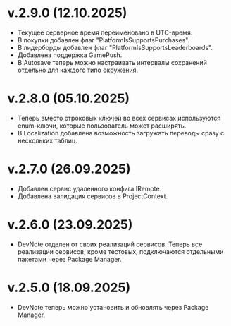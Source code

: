 
# v.2.9.0 (12.10.2025)
- Текущее серверное время переименовано в UTC-время.
- В покупки добавлен флаг "PlatformIsSupportsPurchases".
- В лидерборды добавлен флаг "PlatformIsSupportsLeaderboards".
- Добавлена поддержка GamePush.
- В Autosave теперь можно настраивать интервалы сохранений отдельно для каждого типо окружения.

# v.2.8.0 (05.10.2025)
- Теперь вместо строковых ключей во всех сервисах используются enum-ключи, которые пользователь может расширять.
- В Localization добавлена возможность загружать переводы сразу с нескольких таблиц.

# v.2.7.0 (26.09.2025)
- Добавлен сервис удаленного конфига IRemote.
- Добавлена валидация сервисов в ProjectContext.

# v.2.6.0 (23.09.2025)
- DevNote отделен от своих реализаций сервисов. Теперь все реализации сервисов, кроме тестовых, подключаются отдельными пакетами через Package Manager.

# v.2.5.0 (18.09.2025)
- DevNote теперь можно установить и обновлять через Package Manager.



